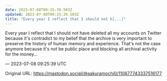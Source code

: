 ```yaml
---
date: 2023-07-08T09:25:39.503Z
updated: 2023-07-08T09:25:39.503Z
title: "Every year I reflect that I should not h[...]"
---
```


<p>Every year I reflect that I should not have deleted all my accounts on Twitter because it&#39;s contradict to my belief that the archive is very important to preserve the history of human memory and experience. That&#39;s not the case anymore because it&#39;s not be public place and blocking all archival activity for the money...</p>

&mdash; 2023-07-08 09:25:39 UTC

Original URL: https://mastodon.social/@sakuramochi0/110677743337516177
